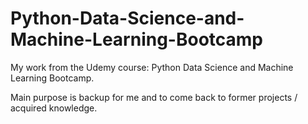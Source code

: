 # Python-Data-Science-and-Machine-Learning-Bootcamp
My work from the Udemy course: Python Data Science and Machine Learning Bootcamp.

Main purpose is backup for me and to come back to former projects / acquired knowledge.
